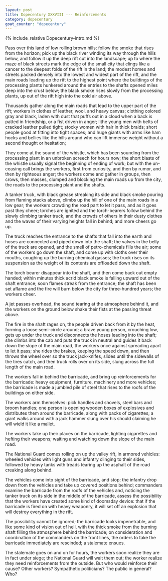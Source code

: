 ```yaml
---
layout: post
title: Dopecentury XXXVIII --- Reinforcements
category: dopecentury
goat_counter: "dopecentury" 
---
```


{% include_relative Dopecentury-intro.md %}

Pass over this land of low rolling brown hills; follow the smoke that rises from the horizon; pick up the black river winding its way through the hills below, and follow it up the deep rift cut into the landscape; up to where the maze of black streets mark the edge of the small city that clings like a cancer to the deepest folds of the rift in the land; the modest homes and streets packed densely into the lowest and widest part of the rift, and the main roads leading up the rift to the highest point where the buildings of the processing plants hunkered around the entries to the shafts opened miles deep into the crust below; the black smoke rises slowly from the processing plants, up out of the rift high into the cold air above.

Thousands gather along the main roads that lead to the upper part of the rift; workers in clothes of leather, wool, and heavy canvas; clothing colored gray and black, laden with dust that puffs out in a cloud when a back is patted in friendship, or a fist driven in anger; lithe young men with belts of cracked leather pulled tight; stocky women with hair in thick braids; short people good at fitting into tight spaces; and huge giants with arms like ham hocks and bellies like the hills around who can lift immense weight without a second thought or hesitation;

They come at the sound of the whistle, which has been sounding from the processing plant in an unbroken screech for hours now; the short blasts of the whistle usually signal the beginning of ending of work; but with the un-ceasing call brings the workers, first from curiosity, and then by rumor, and then by righteous anger; the workers come and gather in groups, then crows, then masses, clumped and blocking the main roads up from the city, the roads to the processing plant and the shafts.

A tanker truck, with black grease streaking its side and black smoke pouring from flaming stacks above, climbs up the hill of one of the main roads in a low gear; the workers crowding the road part to let it pass, and as it goes past they cheer; torches are ignited and the torch-bearers follow behind the slowly climbing tanker truck, and the crowds of others in their dusty clothes and the waves of their varying heights fall in behind; and more cheers go up.

The truck reaches the entrance to the shafts that fall into the earth and hoses are connected and piped down into the shaft; the valves in the belly of the truck are opened, and the smell of petro-chemicals fills the air; some of the workers go down the shaft, and come up with cloths over their mouths, coughing up the burning chemical gasses; the truck rises on its suspension as the weight of its contents are offloaded down the shaft.

The torch bearer disappear into the shaft, and then come back out empty handed; within minutes thick acrid black smoke is falling upward out of the shaft entrance; soon flames streak from the entrance; the shaft has been set aflame and the fire will burn below the city for three-hundred years; the workers cheer.

A jet passes overhead, the sound tearing at the atmosphere behind it, and the workers on the ground below shake their fists at the passing threat above.

The fire in the shaft rages on, the people driven back from it by the heat, forming a loose semi-circle around; a brave young person, crouching low, gets up under the truck and disconnects the hoses leading into the shaft; she climbs into the cab and puts the truck in neutral and guides it back down the slope of the main road, the workers once against spreading apart to let it pass; she rides the brakes, keeping the speed down, and then throws the wheel over so the truck jack-knifes, slides until the sidewalls of the tires catch, and then truck rolls over on its side, slung across the full length of the main road.

The workers fall in behind the barricade, and bring up reinforcements for the barricade: heavy equipment, furniture, machinery and more vehicles; the barricade is made a jumbled pile of steel that rises to the roofs of the buildings on either side.

The workers arm themselves: pick handles and shovels, steel bars and broom handles; one person is opening wooden boxes of explosives and distributes them around the barricade, along with packs of cigarettes; a giant walks around with a jack hammer slung over his should claiming he will wield it like a mallet.

The workers take up their places on the barricade, lighting cigarettes and hefting their weapons; waiting and watching down the slope of the main road.

The National Guard comes rolling on up the valley rift, in armored vehicles: wheeled vehicles with light guns and infantry clinging to their sides, followed by heavy tanks with treads tearing up the asphalt of the road creaking along behind.

The vehicles come into sight of the barricade, and stop; the infantry drop down from the vehicles and take up covered positions behind; commanders examine the barricade from the roofs of the vehicles and, noticing the tanker truck on its side in the middle of the barricade, assess the possibility that the workers have created some kind of doomsday device: that if the barricade is fired on with heavy weaponry, it will set off an explosion that will destroy everything in the rift.

The possibility cannot be ignored; the barricade looks impenetrable, and like some kind of vision out of hell, with the thick smoke from the burning shaft filling the atmosphere behind the barricade; on consideration and coordination of the commanders on the front lines, the orders to take the barricade immediately are rescinded; a stalemate ensues. 

The stalemate goes on and on for hours, the workers soon realize they are in fact under siege; the National Guard will wait them out; the worker realize they need  reinforcements from the outside. But who would reinforce their cause? Other workers? Sympathetic politicians? The public in general? Who?




